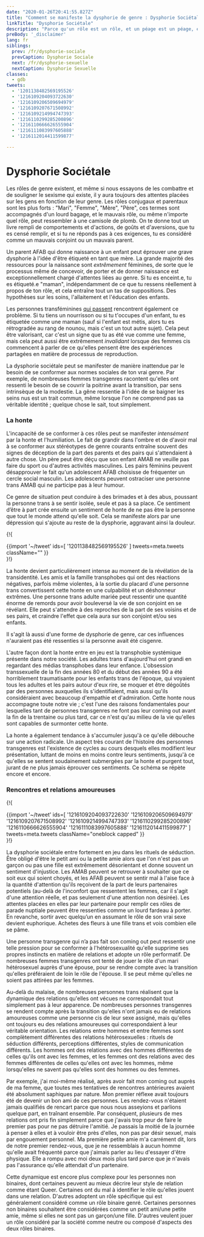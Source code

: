 ```yaml
---
date: "2020-01-26T20:41:55.827Z"
title: "Comment se manifeste la dysphorie de genre : Dysphorie Sociétale"
linkTitle: "Dysphorie Sociétale"
description: "Parce qu'un rôle est un rôle, et un péage est un péage, et c'est un lourd péage que de vivre le mauvais rôle."
preBody: '_disclaimer'
lang: fr
siblings:
  prev: /fr/dysphorie-sociale
  prevCaption: Dysphorie Sociale
  next: /fr/dysphorie-sexuelle
  nextCaption: Dysphorie Sexuelle
classes:
  - gdb
tweets:
  - '1201138482569195526'
  - '1216109204093722630'
  - '1216109206509694979'
  - '1216109207671508992'
  - '1216109214994747393'
  - '1216110299285200896'
  - '1216110666626555904'
  - '1216111083997605888'
  - '1216112014411599877'

---
```


# Dysphorie Sociétale

Les rôles de genre existent, et même si nous essayons de les combattre et de souligner le sexisme qui existe, il y aura toujours des attentes placées sur les gens en fonction de leur genre. Les rôles conjugaux et parentaux sont les plus forts : "Mari", "Femme", "Mère", "Père", ces termes sont accompagnés d'un lourd bagage, et le mauvais rôle, ou même n'importe quel rôle, peut ressembler à une camisole de plomb. On te donne tout un livre rempli de comportements et d'actions, de goûts et d'aversions, que tu es censé remplir, et si tu ne réponds pas à ces exigences, tu es considéré comme un mauvais conjoint ou un mauvais parent.

Un parent AFAB qui donne naissance à un enfant peut éprouver une grave dysphorie à l'idée d'être étiqueté en tant que mère. La grande majorité des ressources pour la naissance sont *extrêmement* féminines, de sorte que le processus même de concevoir, de porter et de donner naissance est exceptionnellement chargé d'attentes liées au genre. Si tu es enceint.e, tu es étiqueté.e "maman", indépendamment de ce que tu ressens réellement à propos de ton rôle, et cela entraîne tout un tas de suppositions. Des hypothèses sur les soins, l'allaitement et l'éducation des enfants.

Les personnes transféminines [qui passent](https://fr.wikipedia.org/wiki/Passing_(genre)) rencontrent également ce problème. Si tu tiens un nourrisson ou si tu t'occupes d'un enfant, tu es étiquetée comme une maman (sauf si l'enfant est métis, alors tu es rétrogradée au rang de nounou, mais c'est un tout autre sujet). Cela peut être valorisant, car c'est un signe que tu as été vue comme une femme, mais cela peut aussi être extrêmement *invalidant* lorsque des femmes cis commencent à parler de ce qu'elles pensent être des expériences partagées en matière de processus de reproduction.

La dysphorie sociétale peut se manifester de manière inattendue par le besoin de se conformer aux normes sociales de ton vrai genre. Par exemple, de nombreuses femmes transgenres racontent qu'elles ont ressenti le besoin de se couvrir la poitrine avant la transition, par sens intrinsèque de la modestie. La gêne ressentie à l'idée de se baigner les seins nus est un trait commun, même lorsque l'on ne comprend pas sa véritable identité ; quelque chose le sait, tout simplement.

### La honte

L'incapacité de se conformer à ces rôles peut se manifester *intensément* par la honte et l'humiliation. Le fait de grandir dans l'ombre et de d'avoir mal à se conformer aux stéréotypes de genre courants entraîne souvent des signes de déception de la part des parents et des pairs qui s'attendaient à autre chose. Un père peut être déçu que son enfant AMAB ne veuille pas faire du sport ou d'autres activités masculines. Les pairs féminins peuvent désapprouver le fait qu'un adolescent AFAB choisisse de fréquenter un cercle social masculin. Les adolescents peuvent ostraciser une personne trans AMAB qui ne participe pas à leur humour.

Ce genre de situation peut conduire à des brimades et à des abus, poussant la personne trans à se sentir isolée, seule et pas à sa place. Ce sentiment d’être à part crée ensuite un sentiment de honte de ne pas être la personne que tout le monde attend qu'elle soit. Cela se manifeste alors par une dépression qui s'ajoute au reste de la dysphorie, aggravant ainsi la douleur.

{!{ <div class="gutter">{{import '~/tweet' ids=[
    '1201138482569195526'
] tweets=meta.tweets className="" }}</div> }!}

La honte devient particulièrement intense au moment de la révélation de la transidentité. Les amis et la famille transphobes qui ont des réactions négatives, parfois même violentes, à la sortie du placard d'une personne trans convertissent cette honte en une culpabilité et un déshonneur extrêmes. Une personne trans adulte mariée peut ressentir une quantité énorme de remords pour avoir bouleversé la vie de son conjoint en se révélant. Elle peut s'attendre à des reproches de la part de ses voisins et de ses pairs, et craindre l'effet que cela aura sur son conjoint et/ou ses enfants.

Il s'agit là aussi d'une forme de dysphorie de genre, car ces influences n'auraient pas été ressenties si la personne avait été cisgenre.

L'autre façon dont la honte entre en jeu est la transphobie systémique présente dans notre société. Les adultes trans d'aujourd'hui ont grandi en regardant des médias transphobes dans leur enfance. L'obsession transsexuelle de la fin des années 80 et du début des années 90 a été horriblement traumatisante pour les enfants trans de l'époque, qui voyaient tous les adultes et les pairs autour d'eux rire, se moquer et être dégoûtés par des personnes auxquelles ils s'identifiaient, mais aussi qu'ils considéraient avec beaucoup d'empathie et d'admiration. Cette honte nous accompagne toute notre vie ; c'est l'une des raisons fondamentales pour lesquelles tant de personnes transgenres ne font pas leur coming out avant la fin de la trentaine ou plus tard, car ce n'est qu'au milieu de la vie qu'elles sont capables de surmonter cette honte.

La honte a également tendance à s'accumuler jusqu'à ce qu'elle débouche sur une action radicale. Un aspect très courant de l'histoire des personnes transgenres est l'existence de cycles au cours desquels elles modifient leur présentation, luttant de moins en moins contre leurs sentiments, jusqu'à ce qu'elles se sentent soudainement submergées par la honte et purgent tout, jurant de ne plus jamais éprouver ces sentiments. Ce schéma se répète encore et encore.

### Rencontres et relations amoureuses

{!{ <div class="gutter">{{import '~/tweet' ids=[
  '1216109204093722630'
  '1216109206509694979'
  '1216109207671508992'
  '1216109214994747393'
  '1216110299285200896'
  '1216110666626555904'
  '1216111083997605888'
  '1216112014411599877'
] tweets=meta.tweets className="oneblock capped" }}</div> }!}

La dysphorie sociétale entre fortement en jeu dans les rituels de séduction. Être obligé d'être le petit ami ou la petite amie alors que l'on n'est pas un garçon ou pas une fille est extrêmement désorientant et donne souvent un sentiment d'injustice. Les AMAB peuvent se retrouver à souhaiter que ce soit eux qui soient choyés, et les AFAB peuvent se sentir mal à l'aise face à la quantité d'attention qu'ils reçoivent de la part de leurs partenaires potentiels (au-delà de l'inconfort que ressentent les femmes, car il s'agit d'une attention réelle, et pas seulement d'une attention non désirée). Les attentes placées en elles par leur partenaire pour remplir ces rôles de parade nuptiale peuvent être ressenties comme un lourd fardeau à porter. En revanche, sortir avec quelqu’un en assumant le rôle de son vrai sexe devient euphorique. Achetes des fleurs à une fille trans et vois combien elle se pâme.

Une personne transgenre qui n’a pas fait son coming out peut ressentir une telle pression pour se conformer à l'hétérosexualité qu'elle supprime ses propres instincts en matière de relations et adopte un rôle performatif. De nombreuses femmes transgenres ont tenté de jouer le rôle d'un mari hétérosexuel auprès d'une épouse, pour se rendre compte avec la transition qu'elles préféraient de loin le rôle de l'épouse. Il se peut même qu'elles ne soient pas attirées par les femmes.

Au-delà du malaise, de nombreuses personnes trans réalisent que la dynamique des relations qu'elles ont vécues ne correspondait tout simplement pas à leur apparence. De nombreuses personnes transgenres se rendent compte après la transition qu'elles n'ont jamais eu de relations amoureuses comme une personne cis de leur sexe assigné, mais qu'elles ont toujours eu des relations amoureuses qui correspondaient à leur véritable orientation. Les relations entre hommes et entre femmes sont complètement différentes des relations hétérosexuelles : rituels de séduction différents, perceptions différentes, styles de communication différents. Les hommes ont des relations avec des hommes différentes de celles qu'ils ont avec les femmes, et les femmes ont des relations avec des femmes différentes de celles qu'elles ont avec les hommes, même lorsqu'elles ne savent pas qu'elles sont des hommes ou des femmes.

Par exemple, j'ai moi-même réalisé, après avoir fait mon coming out auprès de ma femme, que toutes mes tentatives de rencontres antérieures avaient été absolument saphiques par nature. Mon premier réflexe avait toujours été de devenir un bon ami de ces personnes. Les rendez-vous n'étaient jamais qualifiés de rencart parce que nous nous asseyions et parlions quelque part, en traînant ensemble. Par conséquent, plusieurs de mes relations ont pris fin simplement parce que j'avais trop peur de faire le premier pas pour ne pas détruire l'amitié. Je passais la moitié de la journée à penser à elles et à vouloir être près d'elles, non pas par désir sexuel, mais par engouement personnel. Ma première petite amie m'a carrément dit, lors de notre premier rendez-vous, que je ne ressemblais à aucun homme qu'elle avait fréquenté parce que j'aimais parler au lieu d'essayer d'être physique. Elle a rompu avec moi deux mois plus tard parce que je n'avais pas l'assurance qu'elle attendait d'un partenaire.

Cette dynamique est encore plus complexe pour les personnes non binaires, dont certaines peuvent au mieux décrire leur style de relation comme étant Queer. Certaines ont du mal à identifier le rôle qu'elles jouent dans une relation. D'autres adoptent un rôle spécifique qui est généralement considéré comme un rôle binaire genré. Certaines personnes non binaires souhaitent être considérées comme un petit ami/une petite amie, même si elles ne sont pas un garçon/une fille. D'autres veulent jouer un rôle considéré par la société comme neutre ou composé d'aspects des deux rôles binaires.
